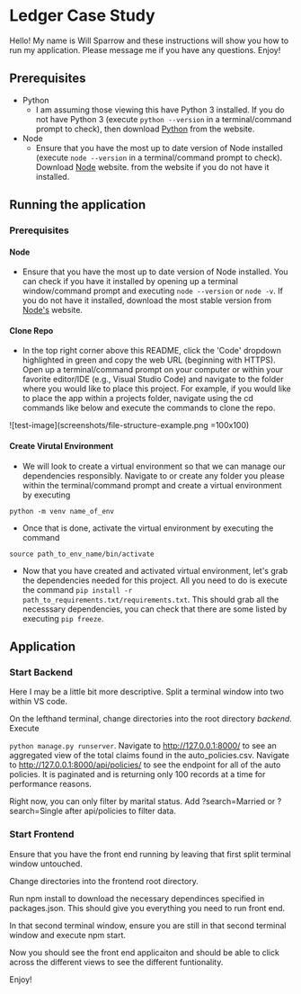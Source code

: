 # Ledger Case Study

Hello! My name is Will Sparrow and these instructions will show you how to run my application. Please message me if you have any questions. Enjoy!

## Prerequisites
* Python
  * I am assuming those viewing this have Python 3 installed. If you do not have Python 3 (execute `python --version` in a terminal/command prompt to check), then download [Python](https://www.python.org/downloads/) from the website.
* Node
  * Ensure that you have the most up to date version of Node installed (execute `node --version` in a terminal/command prompt to check). Download [Node](https://nodejs.org/en/) website. from the website if you do not have it installed.

## Running the application

### Prerequisites
#### Node
* Ensure that you have the most up to date version of Node installed. You can check if you have it installed by opening up a terminal window/command prompt and executing `node --version` or `node -v`. If you do not have it installed, download the most stable version from [Node's](https://nodejs.org/en/) website.

#### Clone Repo
* In the top right corner above this README, click the 'Code' dropdown highlighted in green and copy the web URL (beginning with HTTPS). Open up a terminal/command prompt on your computer or within your favorite editor/IDE (e.g., Visual Studio Code) and navigate to the folder where you would like to place this project. For example, if you would like to place the app within a projects folder, navigate using the cd commands like below and execute the commands to clone the repo.

![test-image](screenshots/file-structure-example.png =100x100)

#### Create Virutal Environment
* We will look to create a virtual environment so that we can manage our dependencies responsibly. Navigate to or create any folder you please within the terminal/command prompt and create a virtual environment by executing

`python -m venv name_of_env`

* Once that is done, activate the virtual environment by executing the command

`source path_to_env_name/bin/activate`

* Now that you have created and activated virtual environment, let's grab the dependencies needed for this project. All you need to do is execute the command `pip install -r path_to_requirements.txt/requirements.txt`. This should grab all the necesssary dependencies, you can check that there are some listed by executing `pip freeze`.

## Application

### Start Backend
Here I may be a little bit more descriptive. Split a terminal window into two within VS code.

On the lefthand terminal, change directories into the root directory _backend_. Execute 

`python manage.py runserver`. Navigate to http://127.0.0.1:8000/ to see an aggregated view of the total claims found in the auto_policies.csv. Navigate to
http://127.0.0.1:8000/api/policies/ to see the endpoint for all of the auto policies. It is paginated and is returning only 100 records at a time for performance reasons.

Right now, you can only filter by marital status. Add ?search=Married or ?search=Single after api/policies to filter data.

### Start Frontend
Ensure that you have the front end running by leaving that first split terminal window untouched.

Change directories into the frontend root directory.

Run npm install to download the necessary dependinces specified in packages.json. This should give you everything you need to run front end.

In that second terminal window, ensure you are still in that second terminal window and execute npm start.

Now you should see the front end applicaiton and should be able to click across the different views to see the different funtionality. 

Enjoy!


